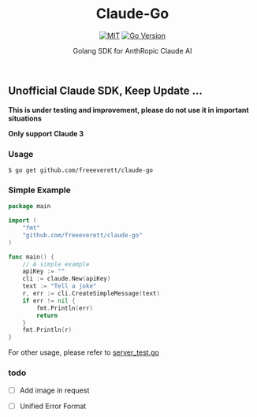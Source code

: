 <h1 align="center">Claude-Go</h1>

<p align="center">
        <a href="https://github.com/freeeverett/anthropic-sdk-go/master/LICENSE"><img src="https://img.shields.io/github/license/freeeverett/claude-go?style=flat-square" alt="MIT"></a>
        <a href="#"><img src="https://img.shields.io/github/go-mod/go-version/freeeverett/claude-go?label=Go%20Version&style=flat-square" alt="Go Version"></a>
    </p>
<p align="center">Golang SDK for AnthRopic Claude AI</p>

<br>

## Unofficial Claude SDK, Keep Update ...

**This is under testing and improvement, please do not use it in important situations**

**Only support Claude 3**

### Usage

```shell
$ go get github.com/freeeverett/claude-go
```
### Simple Example
```go
package main

import (
	"fmt"
	"github.com/freeeverett/claude-go"
)

func main() {
	// A simple example
	apiKey := ""
	cli := claude.New(apiKey)
	text := "Tell a joke"
	r, err := cli.CreateSimpleMessage(text)
	if err != nil {
		fmt.Println(err)
		return
	}
	fmt.Println(r)
}
```

For other usage, please refer to [server_test.go](./server_test.go)

### todo

- [ ] Add image in request
- [ ] Unified Error Format

